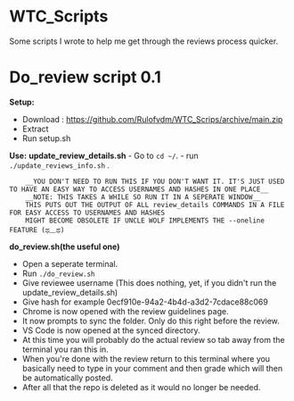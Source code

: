 # WTC_Scripts
Some scripts I wrote to help me get through the reviews process quicker.

# Do_review script 0.1
__Setup:__
  - Download : https://github.com/Rulofvdm/WTC_Scrips/archive/main.zip
  - Extract
  - Run setup.sh
    
 __Use:__
  __update_review_details.sh__
    - Go to ```cd ~/```.
    - run ```./update_reviews_info.sh``` .

        __YOU DON'T NEED TO RUN THIS IF YOU DON'T WANT IT. IT'S JUST USED TO HAVE AN EASY WAY TO ACCESS USERNAMES AND HASHES IN ONE PLACE__
        __NOTE: THIS TAKES A WHILE SO RUN IT IN A SEPERATE WINDOW__
        THIS PUTS OUT THE OUTPUT OF ALL review_details COMMANDS IN A FILE FOR EASY ACCESS TO USERNAMES AND HASHES
        MIGHT BECOME OBSOLETE IF UNCLE WOLF IMPLEMENTS THE --oneline FEATURE (ಥ﹏ಥ) 
    
   __do_review.sh(the useful one)__
   - Open a seperate terminal.
   - Run ```./do_review.sh```
   - Give reviewee username (This does nothing, yet, if you didn't run the update_review_details.sh)
   - Give hash for example 0ecf910e-94a2-4b4d-a3d2-7cdace88c069
   - Chrome is now opened with the review guidelines page.
   - It now prompts to sync the folder. Only do this right before the review.
   - VS Code is now opened at the synced directory.
   - At this time you will probably do the actual review
     so tab away from the terminal you ran this in.
   - When you're done with the review return to this terminal 
     where you basically need to type in your comment and then grade
     which will then be automatically posted.
   - After all that the repo is deleted as it would no longer be needed.
